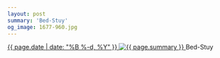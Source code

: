 ```yaml
---
layout: post
summary: 'Bed-Stuy'
og_image: 1677-960.jpg
---
```


<p>
 <time>
  <a href="/1677">
   {{ page.date | date: "%B %-d, %Y" }}
  </a>
 </time>
 <a href="/1677">
  <img alt="{{ page.summary }}" sizes="(min-width: 700px) 50vw, calc(100vw - 2rem)" src="{{ site.assets_url }}/1677-480.jpg" srcset="{{ site.assets_url }}/1677-240.jpg 240w, {{ site.assets_url }}/1677-480.jpg 480w, {{ site.assets_url }}/1677-720.jpg 720w, {{ site.assets_url }}/1677-960.jpg 960w"/>
 </a>
 <span>
  Bed-Stuy
 </span>
</p>
